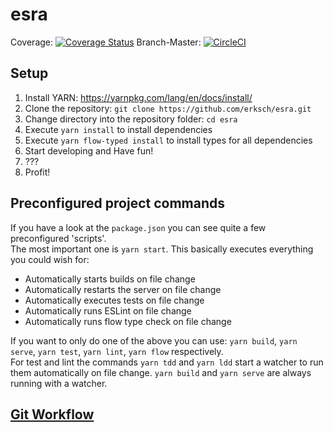 # esra
Coverage: [![Coverage Status](https://coveralls.io/repos/github/hpi-sam/ask-your-repository-api/badge.svg)](https://coveralls.io/github/hpi-sam/ask-your-repository-api)  Branch-Master:
[![CircleCI](https://circleci.com/gh/hpi-sam/ask-your-repository-api/tree/master.svg?style=svg)](https://circleci.com/gh/hpi-sam/ask-your-repository-api/tree/master)
## Setup
1. Install YARN: https://yarnpkg.com/lang/en/docs/install/
2. Clone the repository: `git clone https://github.com/erksch/esra.git`
3. Change directory into the repository folder: `cd esra`
4. Execute `yarn install` to install dependencies
5. Execute `yarn flow-typed install` to install types for all dependencies
5. Start developing and Have fun!
6. ???
7. Profit!

## Preconfigured project commands

If you have a look at the `package.json` you can see quite a few preconfigured 'scripts'.  
The most important one is `yarn start`. This basically executes everything you could wish for:
* Automatically starts builds on file change
* Automatically restarts the server on file change
* Automatically executes tests on file change
* Automatically runs ESLint on file change
* Automatically runs flow type check on file change

If you want to only do one of the above you can use: `yarn build`, `yarn serve`, `yarn test`, `yarn lint`, `yarn flow` respectively.  
For test and lint the commands `yarn tdd` and `yarn ldd` start a watcher to run them automatically on file change. `yarn build` and `yarn serve` are always running with a watcher.

## [Git Workflow](https://github.com/hpi-sam/BP2018HG1/wiki/Git-Workflow)

